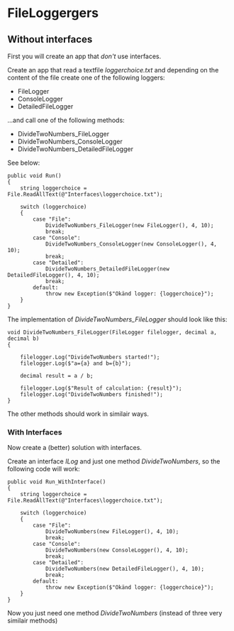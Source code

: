 ﻿# FileLoggergers

## Without interfaces

First you will create an app that *don't* use interfaces.

Create an app that read a textfile *loggerchoice.txt* and depending on the content of the file create one of the following loggers:
- FileLogger
- ConsoleLogger
- DetailedFileLogger

...and call one of the following methods:
- DivideTwoNumbers_FileLogger
- DivideTwoNumbers_ConsoleLogger
- DivideTwoNumbers_DetailedFileLogger

See below:

	public void Run()
	{
		string loggerchoice = File.ReadAllText(@"Interfaces\loggerchoice.txt");

		switch (loggerchoice)
		{
			case "File":
				DivideTwoNumbers_FileLogger(new FileLogger(), 4, 10);
				break;
			case "Console":
				DivideTwoNumbers_ConsoleLogger(new ConsoleLogger(), 4, 10);
				break;
			case "Detailed":
				DivideTwoNumbers_DetailedFileLogger(new DetailedFileLogger(), 4, 10);
				break;
			default:
				throw new Exception($"Okänd logger: {loggerchoice}");
		}
	}

The implementation of *DivideTwoNumbers_FileLogger* should look like this:

    void DivideTwoNumbers_FileLogger(FileLogger filelogger, decimal a, decimal b)
    {

        filelogger.Log("DivideTwoNumbers started!");
        filelogger.Log($"a={a} and b={b}");

        decimal result = a / b;

        filelogger.Log($"Result of calculation: {result}");
        filelogger.Log("DivideTwoNumbers finished!");
    }

The other methods should work in similair ways.

### With Interfaces

Now create a (better) solution with interfaces.

Create an interface *ILog* and just one method *DivideTwoNumbers*, so the following code will work:

	public void Run_WithInterface()
	{
		string loggerchoice = File.ReadAllText(@"Interfaces\loggerchoice.txt");

		switch (loggerchoice)
		{
			case "File":
				DivideTwoNumbers(new FileLogger(), 4, 10);
				break;
			case "Console":
				DivideTwoNumbers(new ConsoleLogger(), 4, 10);
				break;
			case "Detailed":
				DivideTwoNumbers(new DetailedFileLogger(), 4, 10);
				break;
			default:
				throw new Exception($"Okänd logger: {loggerchoice}");
		}
	}

Now you just need one method *DivideTwoNumbers* (instead of three very similair methods)